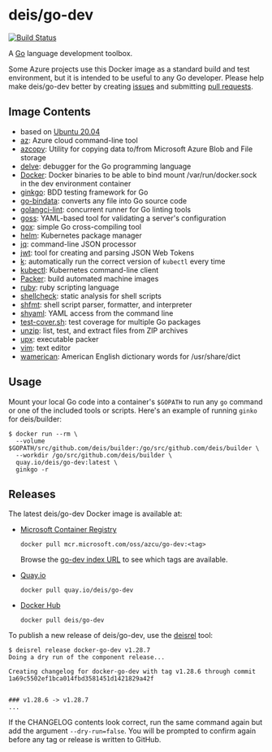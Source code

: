 # deis/go-dev

[![Build Status](https://github.com/deis/docker-go-dev/actions/workflows/docker-publish.yml/badge.svg)](https://quay.io/repository/deis/go-dev?tab=tags)

A [Go][] language development toolbox.

Some Azure projects use this Docker image as a standard build and test environment,
but it is intended to be useful to any Go developer. Please help make deis/go-dev better by
creating [issues][] and submitting [pull requests][].

## Image Contents

* based on [Ubuntu 20.04][]
* [az][]: Azure cloud command-line tool
* [azcopy][]: Utility for copying data to/from Microsoft Azure Blob and File storage
* [delve][]: debugger for the Go programming language
* [Docker][]: Docker binaries to be able to bind mount /var/run/docker.sock in the dev environment container
* [ginkgo][]: BDD testing framework for Go
* [go-bindata][]: converts any file into Go source code
* [golangci-lint][]: concurrent runner for Go linting tools
* [goss][]: YAML-based tool for validating a server's configuration
* [gox][]: simple Go cross-compiling tool
* [helm][]: Kubernetes package manager
* [jq][]: command-line JSON processor
* [jwt][]: tool for creating and parsing JSON Web Tokens
* [k][]: automatically run the correct version of `kubectl` every time
* [kubectl][]: Kubernetes command-line client
* [Packer][]: build automated machine images
* [ruby][]: ruby scripting language
* [shellcheck][]: static analysis for shell scripts
* [shfmt][]: shell script parser, formatter, and interpreter
* [shyaml][]: YAML access from the command line
* [test-cover.sh][]: test coverage for multiple Go packages
* [unzip][]: list, test, and extract files from ZIP archives
* [upx][]: executable packer
* [vim][]: text editor
* [wamerican][]: American English dictionary words for /usr/share/dict

## Usage

Mount your local Go code into a container's `$GOPATH` to run any `go` command or one of the
included tools or scripts. Here's an example of running `ginko` for deis/builder:

```console
$ docker run --rm \
  --volume $GOPATH/src/github.com/deis/builder:/go/src/github.com/deis/builder \
  --workdir /go/src/github.com/deis/builder \
  quay.io/deis/go-dev:latest \
  ginkgo -r
```

## Releases

The latest deis/go-dev Docker image is available at:

* [Microsoft Container Registry][]
  ```
  docker pull mcr.microsoft.com/oss/azcu/go-dev:<tag>
  ```
  Browse the [go-dev index URL][] to see which tags are available.

* [Quay.io][]
  ```
  docker pull quay.io/deis/go-dev
  ```

* [Docker Hub][]
  ```
  docker pull deis/go-dev
  ```

To publish a new release of deis/go-dev, use the [deisrel][] tool:

```console
$ deisrel release docker-go-dev v1.28.7
Doing a dry run of the component release...

Creating changelog for docker-go-dev with tag v1.28.6 through commit 1a69c5502ef1bca014fbd3581451d1421829a42f


### v1.28.6 -> v1.28.7
...
```

If the CHANGELOG contents look correct, run the same command again but add the argument `--dry-run=false`.
You will be prompted to confirm again before any tag or release is written to GitHub.


[az]: https://github.com/Azure/azure-cli#readme
[azcopy]: https://docs.microsoft.com/en-us/azure/storage/common/storage-use-azcopy-linux?toc=%2fazure%2fstorage%2ffiles%2ftoc.json
[deisrel]: https://github.com/deis/deisrel
[delve]: https://github.com/go-delve/delve
[Docker Hub]: https://hub.docker.com
[Docker]: http://www.docker.com
[gen-changelog.sh]: https://github.com/deis/docker-go-dev/tree/master/rootfs/usr/local/bin/gen-changelog.sh
[ginkgo]: https://github.com/onsi/ginkgo
[go-bindata]: https://github.com/jteeuwen/go-bindata
[Go]: https://golang.org/
[go-dev index URL]: https://mcr.microsoft.com/v2/oss/azcu/go-dev/tags/list
[golangci-lint]: https://github.com/golangci/golangci-lint
[goss]: https://github.com/aelsabbahy/goss
[gox]: https://github.com/mitchellh/gox
[helm]: https://github.com/kubernetes/helm
[issues]: https://github.com/deis/docker-go-dev/issues
[jq]: https://stedolan.github.io/jq/
[jwt]: https://github.com/dgrijalva/jwt-go
[k]: https://github.com/jakepearson/k
[kubectl]: https://kubernetes.io/docs/user-guide/kubectl-overview/
[Microsoft Container Registry]: https://github.com/microsoft/containerregistry
[pull requests]: https://github.com/deis/docker-go-dev/pulls
[Quay.io]: https://quay.io
[Packer]: https://github.com/hashicorp/packer
[ruby]: https://www.ruby-lang.org/
[shellcheck]: https://github.com/koalaman/shellcheck
[shfmt]: https://github.com/mvdan/sh
[shyaml]: https://github.com/0k/shyaml
[test-cover.sh]: https://github.com/deis/docker-go-dev/tree/master/rootfs/usr/local/bin/test-cover.sh
[Ubuntu 20.04]: https://hub.docker.com/_/ubuntu/
[unzip]: https://linux.die.net/man/1/unzip
[upx]: http://upx.sourceforge.net/
[vim]: http://www.vim.org/
[ruby]: https://www.ruby-lang.org/
[wamerican]: https://packages.ubuntu.com/xenial/wamerican

